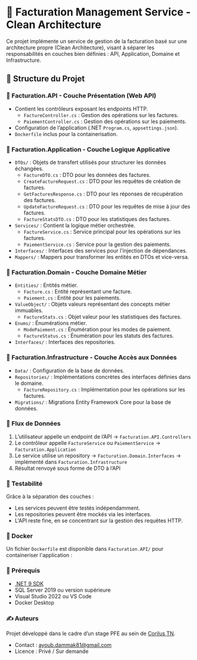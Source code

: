 # 🏥 Facturation Management Service - Clean Architecture

Ce projet implémente un service de gestion de la facturation basé sur une architecture propre (Clean Architecture), visant à séparer les responsabilités en couches bien définies : API, Application, Domaine et Infrastructure.

## 📁 Structure du Projet

### 📌 Facturation.API - Couche Présentation (Web API)

- Contient les contrôleurs exposant les endpoints HTTP.
  - `FactureController.cs` : Gestion des opérations sur les factures.
  - `PaiementController.cs` : Gestion des opérations sur les paiements.
- Configuration de l’application (.NET `Program.cs`, `appsettings.json`).
- `Dockerfile` inclus pour la containerisation.

### 📌 Facturation.Application - Couche Logique Applicative

- `DTOs/` : Objets de transfert utilisés pour structurer les données échangées.
  - `FactureDTO.cs` : DTO pour les données des factures.
  - `CreateFactureRequest.cs` : DTO pour les requêtes de création de factures.
  - `GetFacturesResponse.cs` : DTO pour les réponses de récupération des factures.
  - `UpdateFactureRequest.cs` : DTO pour les requêtes de mise à jour des factures.
  - `FactureStatsDTO.cs` : DTO pour les statistiques des factures.
- `Services/` : Contient la logique métier orchestrée.
  - `FactureService.cs` : Service principal pour les opérations sur les factures.
  - `PaiementService.cs` : Service pour la gestion des paiements.
- `Interfaces/` : Interfaces des services pour l'injection de dépendances.
- `Mappers/` : Mappers pour transformer les entités en DTOs et vice-versa.

### 📌 Facturation.Domain - Couche Domaine Métier

- `Entities/` : Entités métier.
  - `Facture.cs` : Entité représentant une facture.
  - `Paiement.cs` : Entité pour les paiements.
- `ValueObject/` : Objets valeurs représentant des concepts métier immuables.
  - `FactureStats.cs` : Objet valeur pour les statistiques des factures.
- `Enums/` : Énumérations métier.
  - `ModePaiement.cs` : Énumération pour les modes de paiement.
  - `FactureStatus.cs` : Énumération pour les statuts des factures.
- `Interfaces/` : Interfaces des repositories.

### 📌 Facturation.Infrastructure - Couche Accès aux Données

- `Data/` : Configuration de la base de données.
- `Repositories/` : Implémentations concrètes des interfaces définies dans le domaine.
  - `FactureRepository.cs` : Implémentation pour les opérations sur les factures.
- `Migrations/` : Migrations Entity Framework Core pour la base de données.

### 🔄 Flux de Données

1. L’utilisateur appelle un endpoint de l’API → `Facturation.API.Controllers`
2. Le contrôleur appelle `FactureService` ou `PaiementService` → `Facturation.Application`
3. Le service utilise un repository → `Facturation.Domain.Interfaces` → implémenté dans `Facturation.Infrastructure`
4. Résultat renvoyé sous forme de DTO à l’API

### 🧪 Testabilité

Grâce à la séparation des couches :

- Les services peuvent être testés indépendamment.
- Les repositories peuvent être mockés via les interfaces.
- L'API reste fine, en se concentrant sur la gestion des requêtes HTTP.

### 🐳 Docker

Un fichier `Dockerfile` est disponible dans `Facturation.API/` pour containeriser l'application :

### 📌 Prérequis

- [.NET 9 SDK](https://dotnet.microsoft.com/)
- SQL Server 2019 ou version supérieure
- Visual Studio 2022 ou VS Code
- Docker Desktop

### ✍️ Auteurs

Projet développé dans le cadre d’un stage PFE au sein de [Corilus TN](https://www.corilus.be/fr/).

- Contact : [ayoub.dammak81@gmail.com](mailto:ayoub.dammak81@gmail.com)
- Licence : Privé / Sur demande